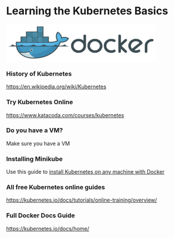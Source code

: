 # Learning the Kubernetes Basics

<img src="images/1_uitUVFjILAHXSdG6JshpPg.png" width="400" height="100" align="center" />

### History of Kubernetes
https://en.wikipedia.org/wiki/Kubernetes

### Try Kubernetes Online
https://www.katacoda.com/courses/kubernetes

### Do you have a VM?
Make sure you have a VM

### Installing Minikube
Use this guide to [install Kubernetes on any machine with Docker](https://github.com/kubernetes/minikube)

### All free Kubernetes online guides
https://kubernetes.io/docs/tutorials/online-training/overview/

### Full Docker Docs Guide
https://kubernetes.io/docs/home/
